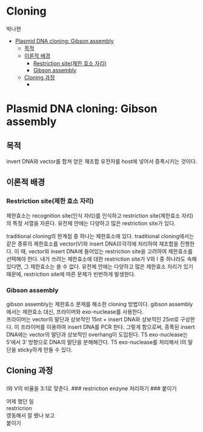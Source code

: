 Cloning
================
박나현

- <a href="#plasmid-dna-cloning-gibson-assembly"
  id="toc-plasmid-dna-cloning-gibson-assembly">Plasmid DNA cloning: Gibson
  assembly</a>
  - <a href="#목적" id="toc-목적">목적</a>
  - <a href="#이론적-배경" id="toc-이론적-배경">이론적 배경</a>
    - <a href="#restriction-site제한-효소-자리"
      id="toc-restriction-site제한-효소-자리">Restriction site(제한 효소
      자리)</a>
    - <a href="#gibson-assembly" id="toc-gibson-assembly">Gibson assembly</a>
  - <a href="#cloning-과정" id="toc-cloning-과정">Cloning 과정</a>
    - <a href="#section" id="toc-section"></a>

# Plasmid DNA cloning: Gibson assembly

## 목적

invert DNA와 vector를 합쳐 얻은 재조합 유전자를 host에 넣어서 증폭시키는
것이다.

## 이론적 배경

### Restriction site(제한 효소 자리)

제한효소는 recognition site(인식 자리)를 인식하고 restriction
site(제한효소 자리)의 특정 서열을 자른다. 유전체 안에는 다양하고 많은
restriction site가 있다.

traditional cloning의 한계점 중 하나는 제한효소에 있다. traditional
cloning에서는 같은 종류의 제한효소를 vector(V)와 insert DNA(I)각각에
처리하여 재조합을 진행한다. 이 때, vector와 insert DNA에 들어있는
restriction site을 고려하여 제한효소를 선택해야 한다. 내가 쓰려는
제한효소에 대한 restriction site가 V와 I 중 하나라도 속해 있다면, 그
제한효소는 쓸 수 없다. 유전체 안에는 다양하고 많은 제한효소 자리가 있기
때문에, restriction site에 따른 문제가 빈번하게 발생한다.

### Gibson assembly

gibson assembly는 제한효소 문제를 해소한 cloning 방법이다. gibson
assembly에서는 제한효소 대신, 프라이머와 exo-nuclease를 사용한다.  
프라이머는 vector의 말단과 상보적인 15nt + insert DNA와 상보적인 25nt로
구성한다. 이 프라이머를 이용하여 insert DNA를 PCR 한다. 그렇게 함으로써,
증폭된 insert DNA에는 vector의 말단과 상보적인 overhang이 도입된다. T5
exo-nuclease는 5’에서 3’ 방향으로 DNA의 말단을 분해해간다. T5
exo-nuclease를 처리해서 I의 말단을 sticky하게 만들 수 있다.

## Cloning 과정

### 

I와 V의 비율을 3:1로 맞춘다. \### restriction enzyne 처리하기 \###
붙이기

어제 했던 일  
restricrion  
영동해서 잘 됐나 보고  
붙이기
